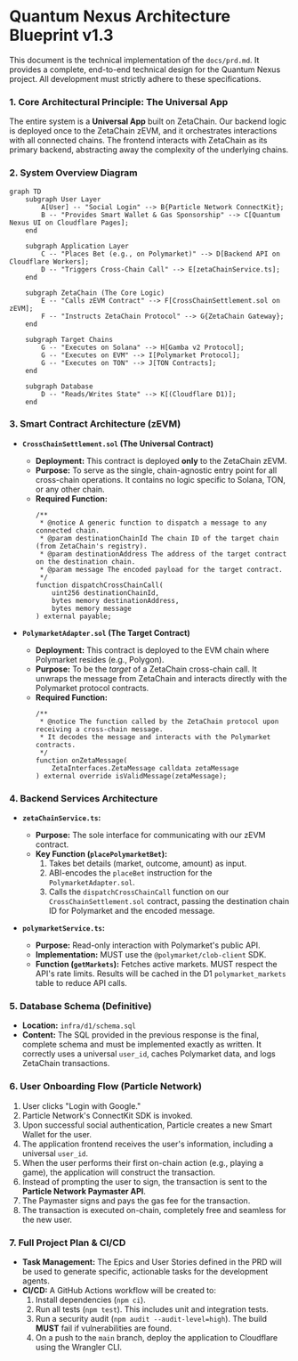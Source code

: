 # Quantum Nexus Architecture Blueprint v1.3

This document is the technical implementation of the `docs/prd.md`. It provides a complete, end-to-end technical design for the Quantum Nexus project. All development must strictly adhere to these specifications.

### **1. Core Architectural Principle: The Universal App**

The entire system is a **Universal App** built on ZetaChain. Our backend logic is deployed once to the ZetaChain zEVM, and it orchestrates interactions with all connected chains. The frontend interacts with ZetaChain as its primary backend, abstracting away the complexity of the underlying chains.

### **2. System Overview Diagram**

```mermaid
graph TD
    subgraph User Layer
        A[User] -- "Social Login" --> B{Particle Network ConnectKit};
        B -- "Provides Smart Wallet & Gas Sponsorship" --> C[Quantum Nexus UI on Cloudflare Pages];
    end

    subgraph Application Layer
        C -- "Places Bet (e.g., on Polymarket)" --> D[Backend API on Cloudflare Workers];
        D -- "Triggers Cross-Chain Call" --> E[zetaChainService.ts];
    end

    subgraph ZetaChain (The Core Logic)
        E -- "Calls zEVM Contract" --> F[CrossChainSettlement.sol on zEVM];
        F -- "Instructs ZetaChain Protocol" --> G{ZetaChain Gateway};
    end

    subgraph Target Chains
        G -- "Executes on Solana" --> H[Gamba v2 Protocol];
        G -- "Executes on EVM" --> I[Polymarket Protocol];
        G -- "Executes on TON" --> J[TON Contracts];
    end

    subgraph Database
        D -- "Reads/Writes State" --> K[(Cloudflare D1)];
    end
```

### **3. Smart Contract Architecture (zEVM)**

*   **`CrossChainSettlement.sol` (The Universal Contract)**
    *   **Deployment:** This contract is deployed **only** to the ZetaChain zEVM.
    *   **Purpose:** To serve as the single, chain-agnostic entry point for all cross-chain operations. It contains no logic specific to Solana, TON, or any other chain.
    *   **Required Function:**
        ```solidity
        /**
         * @notice A generic function to dispatch a message to any connected chain.
         * @param destinationChainId The chain ID of the target chain (from ZetaChain's registry).
         * @param destinationAddress The address of the target contract on the destination chain.
         * @param message The encoded payload for the target contract.
         */
        function dispatchCrossChainCall(
            uint256 destinationChainId,
            bytes memory destinationAddress,
            bytes memory message
        ) external payable;
        ```

*   **`PolymarketAdapter.sol` (The Target Contract)**
    *   **Deployment:** This contract is deployed to the EVM chain where Polymarket resides (e.g., Polygon).
    *   **Purpose:** To be the *target* of a ZetaChain cross-chain call. It unwraps the message from ZetaChain and interacts directly with the Polymarket protocol contracts.
    *   **Required Function:**
        ```solidity
        /**
         * @notice The function called by the ZetaChain protocol upon receiving a cross-chain message.
         * It decodes the message and interacts with the Polymarket contracts.
         */
        function onZetaMessage(
            ZetaInterfaces.ZetaMessage calldata zetaMessage
        ) external override isValidMessage(zetaMessage);
        ```

### **4. Backend Services Architecture**

*   **`zetaChainService.ts`:**
    *   **Purpose:** The sole interface for communicating with our zEVM contract.
    *   **Key Function (`placePolymarketBet`):**
        1.  Takes bet details (market, outcome, amount) as input.
        2.  ABI-encodes the `placeBet` instruction for the `PolymarketAdapter.sol`.
        3.  Calls the `dispatchCrossChainCall` function on our `CrossChainSettlement.sol` contract, passing the destination chain ID for Polymarket and the encoded message.

*   **`polymarketService.ts`:**
    *   **Purpose:** Read-only interaction with Polymarket's public API.
    *   **Implementation:** MUST use the `@polymarket/clob-client` SDK.
    *   **Function (`getMarkets`):** Fetches active markets. MUST respect the API's rate limits. Results will be cached in the D1 `polymarket_markets` table to reduce API calls.

### **5. Database Schema (Definitive)**

*   **Location:** `infra/d1/schema.sql`
*   **Content:** The SQL provided in the previous response is the final, complete schema and must be implemented exactly as written. It correctly uses a universal `user_id`, caches Polymarket data, and logs ZetaChain transactions.

### **6. User Onboarding Flow (Particle Network)**

1.  User clicks "Login with Google."
2.  Particle Network's ConnectKit SDK is invoked.
3.  Upon successful social authentication, Particle creates a new Smart Wallet for the user.
4.  The application frontend receives the user's information, including a universal `user_id`.
5.  When the user performs their first on-chain action (e.g., playing a game), the application will construct the transaction.
6.  Instead of prompting the user to sign, the transaction is sent to the **Particle Network Paymaster API**.
7.  The Paymaster signs and pays the gas fee for the transaction.
8.  The transaction is executed on-chain, completely free and seamless for the new user.

### **7. Full Project Plan & CI/CD**

*   **Task Management:** The Epics and User Stories defined in the PRD will be used to generate specific, actionable tasks for the development agents.
*   **CI/CD:** A GitHub Actions workflow will be created to:
    1.  Install dependencies (`npm ci`).
    2.  Run all tests (`npm test`). This includes unit and integration tests.
    3.  Run a security audit (`npm audit --audit-level=high`). The build **MUST** fail if vulnerabilities are found.
    4.  On a push to the `main` branch, deploy the application to Cloudflare using the Wrangler CLI.
```
